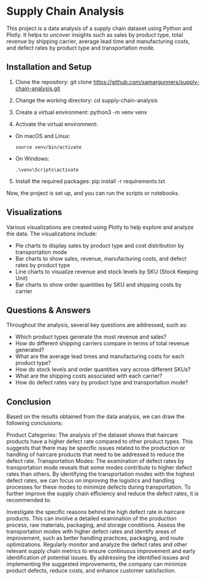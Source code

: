 # Supply Chain Analysis

This project is a data analysis of a supply chain dataset using Python and Plotly. It helps to uncover insights such as sales by product type, total revenue by shipping carrier, average lead time and manufacturing costs, and defect rates by product type and transportation mode.

## Installation and Setup

1. Clone the repository:
git clone https://github.com/samargunners/supply-chain-analysis.git

2. Change the working directory:
cd supply-chain-analysis

3. Create a virtual environment:
python3 -m venv venv

4. Activate the virtual environment:

- On macOS and Linux:

  ```
  source venv/bin/activate
  ```

- On Windows:

  ```
  .\venv\Scripts\activate
  ```

5. Install the required packages:
pip install -r requirements.txt

Now, the project is set up, and you can run the scripts or notebooks.

## Visualizations

Various visualizations are created using Plotly to help explore and analyze the data. The visualizations include:

- Pie charts to display sales by product type and cost distribution by transportation mode
- Bar charts to show sales, revenue, manufacturing costs, and defect rates by product type
- Line charts to visualize revenue and stock levels by SKU (Stock Keeping Unit)
- Bar charts to show order quantities by SKU and shipping costs by carrier

## Questions & Answers

Throughout the analysis, several key questions are addressed, such as:

- Which product types generate the most revenue and sales?
- How do different shipping carriers compare in terms of total revenue generated?
- What are the average lead times and manufacturing costs for each product type?
- How do stock levels and order quantities vary across different SKUs?
- What are the shipping costs associated with each carrier?
- How do defect rates vary by product type and transportation mode?

## Conclusion

Based on the results obtained from the data analysis, we can draw the following conclusions:

Product Categories: The analysis of the dataset shows that haircare products have a higher defect rate compared to other product types. This suggests that there may be specific issues related to the production or handling of haircare products that need to be addressed to reduce the defect rate.
Transportation Modes: The examination of defect rates by transportation mode reveals that some modes contribute to higher defect rates than others. By identifying the transportation modes with the highest defect rates, we can focus on improving the logistics and handling processes for these modes to minimize defects during transportation.
To further improve the supply chain efficiency and reduce the defect rates, it is recommended to:

Investigate the specific reasons behind the high defect rate in haircare products. This can involve a detailed examination of the production process, raw materials, packaging, and storage conditions.
Assess the transportation modes with higher defect rates and identify areas of improvement, such as better handling practices, packaging, and route optimizations.
Regularly monitor and analyze the defect rates and other relevant supply chain metrics to ensure continuous improvement and early identification of potential issues.
By addressing the identified issues and implementing the suggested improvements, the company can minimize product defects, reduce costs, and enhance customer satisfaction.
